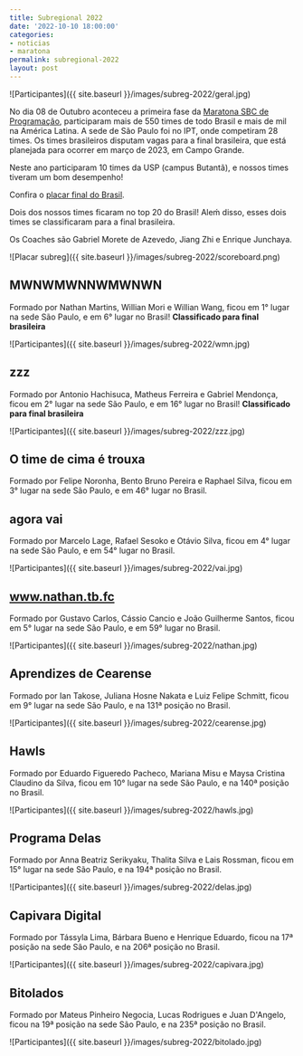 ```yaml
---
title: Subregional 2022
date: '2022-10-10 18:00:00'
categories:
- noticias
- maratona
permalink: subregional-2022
layout: post
---
```


![Participantes]({{ site.baseurl }}/images/subreg-2022/geral.jpg)

No dia 08 de Outubro aconteceu a primeira fase da [Maratona SBC de Programação](http://maratona.sbc.org.br/), participaram mais de
550 times de todo Brasil e mais de mil na América Latina. A sede de São Paulo foi no IPT, onde competiram 28 times. Os times brasileiros disputam vagas para a final brasileira, que está planejada para ocorrer em março de 2023, em Campo Grande.

Neste ano participaram 10 times da USP (campus Butantã), e nossos
times tiveram um bom desempenho!

Confira o [placar final do Brasil](http://maratona.sbc.org.br/resultados22/reports/brbr/Score.html).

Dois dos nossos times ficaram no top 20 do Brasil! 
Aleḿ disso, esses dois times se classificaram para
a final brasileira.

Os Coaches são Gabriel Morete de Azevedo, Jiang Zhi e Enrique Junchaya.

![Placar subreg]({{ site.baseurl }}/images/subreg-2022/scoreboard.png)

## MWNWMWNNWMWNWN
Formado por Nathan Martins, Willian Mori e Willian Wang, ficou
em 1° lugar na sede São Paulo, e em 6° lugar no Brasil! **Classificado para final brasileira**

![Participantes]({{ site.baseurl }}/images/subreg-2022/wmn.jpg)


## zzz
Formado por Antonio Hachisuca, Matheus Ferreira e Gabriel
Mendonça, ficou em 2° lugar na sede São Paulo, e em 16° lugar no
Brasil! **Classificado para final brasileira**

![Participantes]({{ site.baseurl }}/images/subreg-2022/zzz.jpg)


## O time de cima é trouxa
Formado por Felipe Noronha, Bento Bruno Pereira e Raphael Silva, ficou
em 3° lugar na sede São Paulo, e em 46° lugar no Brasil.


## agora vai
Formado por Marcelo Lage, Rafael Sesoko e Otávio Silva, ficou
em 4° lugar na sede São Paulo, e em 54° lugar no Brasil.

![Participantes]({{ site.baseurl }}/images/subreg-2022/vai.jpg)


## www.nathan.tb.fc
Formado por Gustavo Carlos, Cássio Cancio e João Guilherme Santos, ficou em
5° lugar na sede São Paulo, e em 59° lugar no Brasil.

![Participantes]({{ site.baseurl }}/images/subreg-2022/nathan.jpg)

## Aprendizes de Cearense
Formado por Ian Takose, Juliana Hosne Nakata e Luiz Felipe Schmitt, ficou em 9°
lugar na sede São Paulo, e na 131ª posição no Brasil.

![Participantes]({{ site.baseurl }}/images/subreg-2022/cearense.jpg)

## Hawls
Formado por Eduardo Figueredo Pacheco, Mariana Misu e Maysa Cristina Claudino da Silva, 
ficou em 10° lugar na sede São Paulo, e na 140ª posição no
Brasil.

![Participantes]({{ site.baseurl }}/images/subreg-2022/hawls.jpg)

## Programa Delas
Formado por Anna Beatriz Serikyaku, Thalita Silva e Lais Rossman, 
ficou em 15° lugar na sede São Paulo, e na 194ª posição no
Brasil.

![Participantes]({{ site.baseurl }}/images/subreg-2022/delas.jpg)

## Capivara Digital
Formado por Tássyla Lima, Bárbara Bueno e Henrique Eduardo, ficou na 17ª posição na sede São Paulo, e na 206ª posição no
Brasil.

![Participantes]({{ site.baseurl }}/images/subreg-2022/capivara.jpg)

## Bitolados
Formado por Mateus Pinheiro Negocia, Lucas Rodrigues
e Juan D'Angelo, ficou na 19ª posição na sede São Paulo, e na 235ª
posição no Brasil.

![Participantes]({{ site.baseurl }}/images/subreg-2022/bitolado.jpg)

